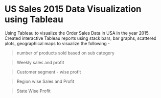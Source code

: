 # US Sales 2015 Data Visualization using Tableau

Using Tableau to visualize the Order Sales Data in USA in the year 2015. Created interactive Tableau reports using stack bars, bar graphs, scattered plots, 
geographical maps to visualize the following - 

> number of products sold based on sub category

> Weekly sales and profit

> Customer segment - wise profit

> Region wise Sales and Profit

> State Wise Profit

